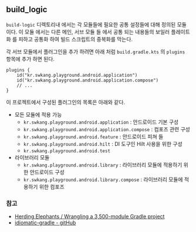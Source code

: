 ## build_logic

`build-logic` 디렉토리내 에서는 각 모듈들에 필요한 공통 설정들에 대해 정의된 모듈이다. 
이 모듈 에서는 다른 메인, 서브 모듈 들 에서 공통 되는 내용들의 보일러 플레이트화 를 피하고 공통화 하여 빌드 스크립트의 중복화를 막는다.

각 서브 모듈에서 플러그인을 추가 하려면 아래 처럼 `build.gradle.kts` 의 `plugins` 항목에 추가 하면 된다. 

```
plugins {
    id("kr.swkang.playground.android.application")
    id("kr.swkang.playground.android.application.compose")
    // ...
}
```

이 프로젝트에서 구성된 플러그인의 목록은 아래와 같다. 

- 모든 모듈에 적용 가능
  - `kr.swkang.playground.android.application` : 안드로이드 기본 구성
  - `kr.swkang.playground.android.application.compose` : 컴포즈 관련 구성
  - `kr.swkang.playground.android.feature` : 안드로이드 피쳐 들
  - `kr.swkang.playground.android.hilt` : DI 도구인 Hilt 사용을 위한 구성
  - `kr.swkang.playground.android.test`
- 라이브러리 모듈 
  - `kr.swkang.playground.android.library` : 라이브러리 모듈에 적용하기 위한 안드로이드 구성
  - `kr.swkang.playground.android.library.compose` : 라이브러리 모듈에 적용하기 위한 컴포즈
  

### 참고

  - [Herding Elephants / Wrangling a 3,500-module Gradle project](https://developer.squareup.com/blog/herding-elephants/)
  - [idiomatic-gradle - gitHub](https://github.com/jjohannes/idiomatic-gradle)